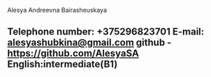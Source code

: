 Alesya Andreevna Bairasheuskaya

Telephone number: +375296823701
E-mail: alesyashubkina@gmail.com
github - https://github.com/AlesyaSA 
English:intermediate(B1)
------------

